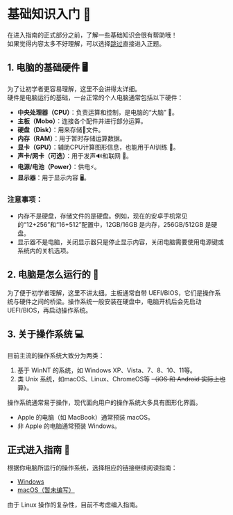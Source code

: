 # 基础知识入门 🎉

在进入指南的正式部分之前，了解一些基础知识会很有帮助哦！  
如果觉得内容太多不好理解，可以选择[跳过](#正式进入指南-🚀)直接进入正题。

## 1. 电脑的基础硬件 🖥️

为了让初学者更容易理解，这里不会讲得太详细。  
硬件是电脑运行的基础，一台正常的个人电脑通常包括以下硬件：

- **中央处理器（CPU）**：负责运算和控制，是电脑的“大脑” 🧠。
- **主板（Mobo）**：连接各个配件并进行部分运算。
- **硬盘（Disk）**：用来存储💾文件。
- **内存（RAM）**：用于暂时存储运算数据。
- **显卡（GPU）**：辅助CPU计算图形信息，也能用于AI训练 🎨。
- **声卡/网卡（可选）**：用于发声🔊和联网 📶。
- **电源/电池（Power）**：供电⚡。
- **显示器**：用于显示内容 🖥️。

### 注意事项：

- 内存不是硬盘，存储文件的是硬盘。例如，现在的安卓手机常见的“12+256”和“16+512”配置中，12GB/16GB 是内存，256GB/512GB 是硬盘。
- 显示器不是电脑，关闭显示器只是停止显示内容，关闭电脑需要使用电源键或系统内的关机选项。

## 2. 电脑是怎么运行的 🤔

为了便于初学者理解，这里不讲太细。主板通常自带 UEFI/BIOS，它们是操作系统与硬件之间的桥梁。操作系统一般安装在硬盘中，电脑开机后会先启动 UEFI/BIOS，再启动操作系统。

## 3. 关于操作系统 💻

目前主流的操作系统大致分为两类：

1. 基于 WinNT 的系统，如 Windows XP、Vista、7、8、10、11等。
2. 类 Unix 系统，如macOS、Linux、ChromeOS等 ~~（iOS 和 Android 实际上也算）~~。

操作系统通常易于操作，现代面向用户的操作系统大多具有图形化界面。

- Apple 的电脑（如 MacBook）通常预装 macOS。
- 非 Apple 的电脑通常预装 Windows。

## 正式进入指南 🚀

根据你电脑所运行的操作系统，选择相应的链接继续阅读指南：

- [Windows](/guide/windows/)
- [macOS（暂未编写）](/guide/macos/)

由于 Linux 操作的复杂性，目前不考虑编入指南。